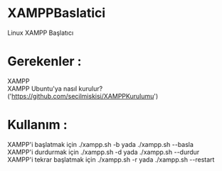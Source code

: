 # XAMPPBaslatici
Linux XAMPP Başlatıcı

# Gerekenler : 

XAMPP 
<br>
XAMPP Ubuntu'ya nasıl kurulur? <br>
('https://github.com/secilmiskisi/XAMPPKurulumu')

# Kullanım :

XAMPP'i başlatmak için ./xampp.sh -b yada ./xampp.sh --basla
<br>
XAMPP'i durdurmak için ./xampp.sh -d yada ./xampp.sh --durdur
<br>
XAMPP'i tekrar başlatmak için ./xampp.sh -r yada ./xampp.sh --restart


